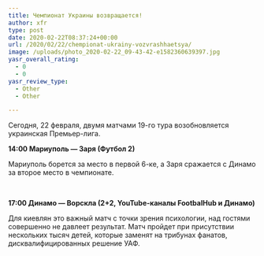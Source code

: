 ```yaml
---
title: Чемпионат Украины возвращается!
author: xfr
type: post
date: 2020-02-22T08:37:24+00:00
url: /2020/02/22/chempionat-ukrainy-vozvrashhaetsya/
image: /uploads/photo_2020-02-22_09-43-42-e1582360639397.jpg
yasr_overall_rating:
  - 0
  - 0
yasr_review_type:
  - Other
  - Other

---
```

Сегодня, 22 февраля, двумя матчами 19-го тура возобновляется украинская Премьер-лига.

**14:00 Мариуполь &#8212; Заря (Футбол 2)**

Мариуполь борется за место в первой 6-ке, а Заря сражается с Динамо за второе место в чемпионате.

&nbsp;

**17:00 Динамо &#8212; Ворскла (2+2, YouTube-каналы FootbalHub и Динамо)**

Для киевлян это важный матч с точки зрения психологии, над гостями совершенно не давлеет результат. Матч пройдет при присутствии нескольких тысяч детей, которые заменят на трибунах фанатов, дисквалифицированных решение УАФ.